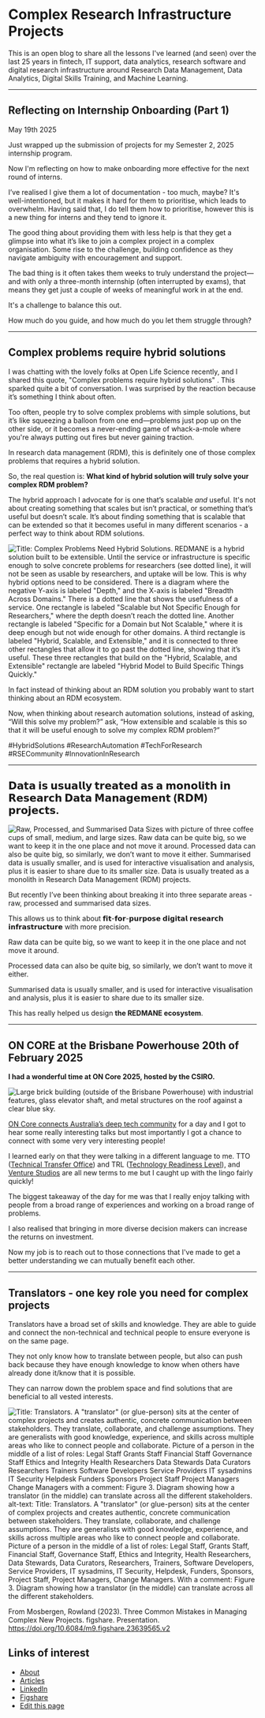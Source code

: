 # Complex Research Infrastructure Projects

This is an open blog to share all the lessons I've learned (and seen) over the last 25 years in fintech, IT support, data analytics, research software and digital research infrastructure around Research Data Management, Data Analytics, Digital Skills Training, and Machine Learning.

---
## Reflecting on Internship Onboarding (Part 1)

May 19th 2025

Just wrapped up the submission of projects for my Semester 2, 2025 internship program.

Now I'm reflecting on how to make onboarding more effective for the next round of interns.

I’ve realised I give them a lot of documentation - too much, maybe? It's well-intentioned, but it makes it hard for them to prioritise, which leads to overwhelm. Having said that, I do tell them how to prioritise, however this is a new thing for interns and they tend to ignore it.

The good thing about providing them with less help is that they get a glimpse into what it’s like to join a complex project in a complex organisation. Some rise to the challenge, building confidence as they navigate ambiguity with encouragement and support.

The bad thing is it often takes them weeks to truly understand the project—and with only a three-month internship (often interrupted by exams), that means they get just a couple of weeks of meaningful work in at the end.

It's a challenge to balance  this out.

How much do you guide, and how much do you let them struggle through?

---

## Complex problems require hybrid solutions

I was chatting with the lovely folks at Open Life Science recently, and I shared this quote, "Complex problems require hybrid solutions" . This sparked quite a bit of conversation. I was surprised by the reaction because it’s something I think about often.

Too often, people try to solve complex problems with simple solutions, but it’s like squeezing a balloon from one end—problems just pop up on the other side, or it becomes a never-ending game of whack-a-mole where you're always putting out fires but never gaining traction.

In research data management (RDM), this is definitely one of those complex problems that requires a hybrid solution.

So, the real question is: **What kind of hybrid solution will truly solve your complex RDM problem?**

The hybrid approach I advocate for is one that’s scalable *and* useful. It's not about creating something that scales but isn’t practical, or something that’s useful but doesn’t scale. It’s about finding something that is scalable that can be extended so that it becomes useful in many different scenarios - a perfect way to think about RDM solutions.

![Title: Complex Problems Need Hybrid Solutions. REDMANE is a hybrid solution built to be extensible. Until the service or infrastructure is specific enough to solve concrete problems for researchers (see dotted line), it will not be seen as usable by researchers, and uptake will be low. This is why hybrid options need to be considered. There is a diagram where the negative Y-axis is labeled "Depth," and the X-axis is labeled "Breadth Across Domains." There is a dotted line that shows the usefulness of a service. One rectangle is labeled "Scalable but Not Specific Enough for Researchers," where the depth doesn’t reach the dotted line. Another rectangle is labeled "Specific for a Domain but Not Scalable," where it is deep enough but not wide enough for other domains. A third rectangle is labeled "Hybrid, Scalable, and Extensible," and it is connected to three other rectangles that allow it to go past the dotted line, showing that it’s useful. These three rectangles that build on the "Hybrid, Scalable, and Extensible" rectangle are labeled "Hybrid Model to Build Specific Things Quickly."](https://github.com/user-attachments/assets/96b5fe59-12dc-4085-909d-95c845c9f4ec)


In fact instead of thinking about an RDM solution you probably want to start thinking about an RDM ecosystem.

Now, when thinking about research automation solutions, instead of asking, “Will this solve my problem?” ask, “How extensible and scalable is this so that it will be useful enough to solve my complex RDM problem?”

#HybridSolutions #ResearchAutomation #TechForResearch #RSECommunity #InnovationInResearch


---

## 𝗗𝗮𝘁𝗮 𝗶𝘀 𝘂𝘀𝘂𝗮𝗹𝗹𝘆 𝘁𝗿𝗲𝗮𝘁𝗲𝗱 𝗮𝘀 𝗮 𝗺𝗼𝗻𝗼𝗹𝗶𝘁𝗵 𝗶𝗻 𝗥𝗲𝘀𝗲𝗮𝗿𝗰𝗵 𝗗𝗮𝘁𝗮 𝗠𝗮𝗻𝗮𝗴𝗲𝗺𝗲𝗻𝘁 (𝗥𝗗𝗠) 𝗽𝗿𝗼𝗷𝗲𝗰𝘁𝘀.

![Raw, Processed, and Summarised Data Sizes with picture of three coffee cups of small, medium, and large sizes. Raw data can be quite big, so we want to keep it in the one place and not move it around. 
Processed data can also be quite big, so similarly, we don’t want to move it either. 
Summarised data is usually smaller, and is used for interactive visualisation and analysis, plus it is easier to share due to its smaller size. 
Data is usually treated as a monolith in Research Data Management (RDM) projects.
](https://github.com/user-attachments/assets/08e81743-3018-4816-b61d-6ff9b751dcb2)


But recently I’ve been thinking about breaking it into three separate areas - raw, processed and summarised data sizes.

This allows us to think about 𝗳𝗶𝘁-𝗳𝗼𝗿-𝗽𝘂𝗿𝗽𝗼𝘀𝗲 𝗱𝗶𝗴𝗶𝘁𝗮𝗹 𝗿𝗲𝘀𝗲𝗮𝗿𝗰𝗵 𝗶𝗻𝗳𝗿𝗮𝘀𝘁𝗿𝘂𝗰𝘁𝘂𝗿𝗲 with more precision.

Raw data can be quite big, so we want to keep it in the one place and not move it around. 

Processed data can also be quite big, so similarly, we don’t want to move it either. 

Summarised data is usually smaller, and is used for interactive visualisation and analysis, plus it is easier to share due to its smaller size. 

This has really helped us design **the REDMANE ecosystem**.

---

## ON CORE at the Brisbane Powerhouse 20th of February 2025

**I had a wonderful time at ON Core 2025, hosted by the CSIRO.**

![Large brick building (outside of the Brisbane Powerhouse) with industrial features, glass elevator shaft, and metal structures on the roof against a clear blue sky.](https://github.com/user-attachments/assets/370c2282-b1db-4c1c-a98a-8237d434a648)

[ON Core connects Australia’s deep tech community](https://wp.csiro.au/oncore/) for a day and I got to hear some really interesting talks but most importantly I got a chance to connect with some very very interesting people! 

I learned early on that they were talking in a different language to me. TTO ([Technical Transfer Office](https://en.wikipedia.org/wiki/University_technology_transfer_offices)) and TRL ([Technology Readiness Level](https://en.wikipedia.org/wiki/Technology_readiness_level)), and [Venture Studios](https://www.weforum.org/stories/2023/06/what-are-venture-studios-and-how-can-they-help-with-climate-innovation/) are all new terms to me but I caught up with the lingo fairly quickly! 

The biggest takeaway of the day for me was that I really enjoy talking with people from a broad range of experiences and working on a broad range of problems. 

I also realised that bringing in more diverse decision makers can increase the returns on investment. 

Now my job is to reach out to those connections that I've made to get a better understanding we can mutually benefit each other.

---

## Translators - one key role you need for complex projects

Translators have a broad set of skills and knowledge. They are able to guide and connect the non-technical and technical people to ensure everyone is on the same page.

They not only know how to translate between people, but also can push back because they have enough knowledge to know when others have already done it/know that it is possible.

They can narrow down the problem space and find solutions that are beneficial to all vested interests.

![Title: Translators. A "translator" (or glue-person) sits at the center of complex projects and creates authentic, concrete communication between stakeholders. They translate, collaborate, and challenge assumptions. They are generalists with good knowledge, experience, and skills across multiple areas who like to connect people and collaborate. Picture of a person in the middle of a list of roles: 
Legal Staff
Grants Staff
Financial Staff
Governance Staff
Ethics and Integrity
Health Researchers
Data Stewards
Data Curators
Researchers
Trainers
Software Developers
Service Providers
IT sysadmins
IT Security
Helpdesk
Funders
Sponsors
Project Staff
Project Managers
Change Managers
with a comment: Figure 3. Diagram showing how a translator (in the middle) can translate across all the different stakeholders.](https://github.com/user-attachments/assets/1dbbfda8-8cff-4034-8fe2-33bf2bfad8a9)
alt-text: Title: Translators. A &quot;translator&quot; (or glue-person) sits at the center of complex projects and creates authentic, concrete communication between stakeholders. They translate, collaborate, and challenge assumptions. They are generalists with good knowledge, experience, and skills across multiple areas who like to connect people and collaborate. Picture of a person in the middle of a list of roles: 
Legal Staff, Grants Staff, Financial Staff, Governance Staff, Ethics and Integrity, Health Researchers, Data Stewards, Data Curators, Researchers, Trainers, Software Developers, Service Providers, IT sysadmins, IT Security, Helpdesk, Funders, Sponsors, Project Staff, Project Managers, Change Managers. With a comment: Figure 3. Diagram showing how a translator (in the middle) can translate across all the different stakeholders.

From Mosbergen, Rowland (2023). Three Common Mistakes in Managing Complex New Projects. figshare. Presentation. https://doi.org/10.6084/m9.figshare.23639565.v2


## Links of interest

- [About](about)
- [Articles](articles)
- [LinkedIn](https://www.linkedin.com/in/rowlandm-gaicd/)
- [Figshare](https://figshare.com/authors/Rowland_Mosbergen/7533140)
- [Edit this page](https://github.com/rowlandm/rowlandm.github.io)
